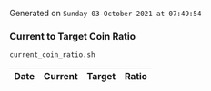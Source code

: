 Generated on `Sunday 03-October-2021 at 07:49:54`

### Current to Target Coin Ratio
`current_coin_ratio.sh`

Date|Current|Target|Ratio
---|---|---|---
